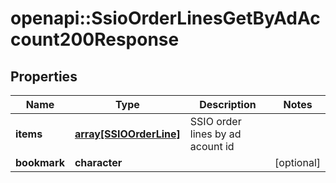 # openapi::SsioOrderLinesGetByAdAccount200Response


## Properties
Name | Type | Description | Notes
------------ | ------------- | ------------- | -------------
**items** | [**array[SSIOOrderLine]**](SSIOOrderLine.md) | SSIO order lines by ad acount id | 
**bookmark** | **character** |  | [optional] 



